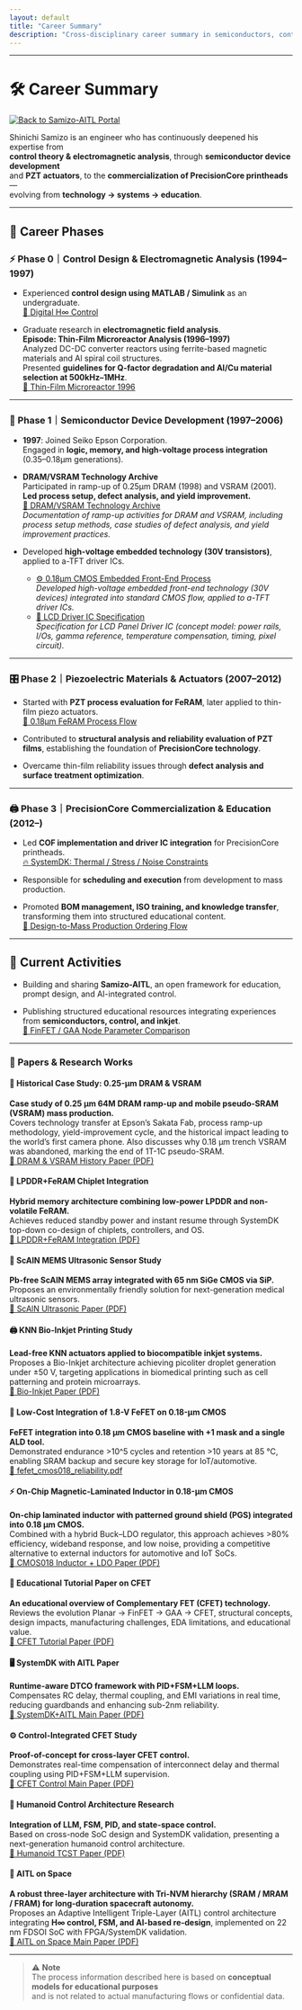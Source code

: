 ```yaml
---
layout: default
title: "Career Summary"
description: "Cross-disciplinary career summary in semiconductors, control, inkjet, and education"
---
```


---

# 🛠️ Career Summary

[![Back to Samizo-AITL Portal](https://img.shields.io/badge/Back%20to-Samizo--AITL%20Portal-brightgreen)](https://samizo-aitl.github.io/)

Shinichi Samizo is an engineer who has continuously deepened his expertise from  
**control theory & electromagnetic analysis**, through **semiconductor device development**  
and **PZT actuators**, to the **commercialization of PrecisionCore printheads** —  
evolving from **technology → systems → education**.

---

## 📘 Career Phases

### ⚡ Phase 0｜Control Design & Electromagnetic Analysis (1994–1997)
- Experienced **control design using MATLAB / Simulink** as an undergraduate.  
  [📘 Digital H∞ Control](https://samizo-aitl.github.io/EduController/part04_digital/theory/06_digital_hinf_control.html)

- Graduate research in **electromagnetic field analysis**.  
  **Episode: Thin-Film Microreactor Analysis (1996–1997)**  
  Analyzed DC-DC converter reactors using ferrite-based magnetic materials and Al spiral coil structures.  
  Presented **guidelines for Q-factor degradation and Al/Cu material selection at 500kHz–1MHz**.  
  [🔬 Thin-Film Microreactor 1996](https://samizo-aitl.github.io/Edusemi-Plus/archive/in1996/thinfilm_microreactor/)

---

### 💾 Phase 1｜Semiconductor Device Development (1997–2006)
- **1997**: Joined Seiko Epson Corporation.  
  Engaged in **logic, memory, and high-voltage process integration** (0.35–0.18μm generations).

- **DRAM/VSRAM Technology Archive**  
  Participated in ramp-up of 0.25µm DRAM (1998) and VSRAM (2001).  
  **Led process setup, defect analysis, and yield improvement.**  
  [📎 DRAM/VSRAM Technology Archive](https://samizo-aitl.github.io/Edusemi-Plus/archive/paper/dram_vsram/)  
  *Documentation of ramp-up activities for DRAM and VSRAM, including process setup methods, case studies of defect analysis, and yield improvement practices.*

- Developed **high-voltage embedded technology (30V transistors)**, applied to a-TFT driver ICs.  
  - [⚙️ 0.18μm CMOS Embedded Front-End Process](https://samizo-aitl.github.io/Edusemi-v4x/chapter3_process_evolution/docs/0.18um_1.8V_3.3V_5V)  
    *Developed high-voltage embedded front-end technology (30V devices) integrated into standard CMOS flow, applied to a-TFT driver ICs.*
  - [📑 LCD Driver IC Specification](https://samizo-aitl.github.io/Edusemi-v4x/d_chapter2_high_voltage_devices/lcd_driver)  
    *Specification for LCD Panel Driver IC (concept model: power rails, I/Os, gamma reference, temperature compensation, timing, pixel circuit).*  
    
---

### 🎛️ Phase 2｜Piezoelectric Materials & Actuators (2007–2012)
- Started with **PZT process evaluation for FeRAM**, later applied to thin-film piezo actuators.  
  [🔧 0.18μm FeRAM Process Flow](https://samizo-aitl.github.io/Edusemi-v4x/d_chapter1_memory_technologies/doc_FeRAM/0.18um_FeRAM_ProcessFlow)

- Contributed to **structural analysis and reliability evaluation of PZT films**, establishing the foundation of **PrecisionCore technology**.

- Overcame thin-film reliability issues through **defect analysis and surface treatment optimization**.

---

### 🖨️ Phase 3｜PrecisionCore Commercialization & Education (2012–)
- Led **COF implementation and driver IC integration** for PrecisionCore printheads.  
  [🔥 SystemDK: Thermal / Stress / Noise Constraints](https://samizo-aitl.github.io/Edusemi-v4x/f_chapter2a_systemdk/)

- Responsible for **scheduling and execution** from development to mass production.

- Promoted **BOM management, ISO training, and knowledge transfer**, transforming them into structured educational content.  
  [📑 Design-to-Mass Production Ordering Flow](https://samizo-aitl.github.io/EduMecha/08_production_process/production_process_flow.html)

---

## 🎯 Current Activities
- Building and sharing **Samizo-AITL**, an open framework for education, prompt design, and AI-integrated control.

- Publishing structured educational resources integrating experiences from **semiconductors, control, and inkjet**.  
  [📄 FinFET / GAA Node Parameter Comparison](https://samizo-aitl.github.io/Edusemi-v4x/f_chapter1_finfet_gaa/appendixf1_05_node_params)

---

### 📑 Papers & Research Works

#### 🧩 Historical Case Study: 0.25-µm DRAM & VSRAM  
**Case study of 0.25 µm 64M DRAM ramp-up and mobile pseudo-SRAM (VSRAM) mass production.**  
Covers technology transfer at Epson’s Sakata Fab, process ramp-up methodology, yield-improvement cycle, and the historical impact leading to the world’s first camera phone. Also discusses why 0.18 µm trench VSRAM was abandoned, marking the end of 1T-1C pseudo-SRAM.  
[📄 DRAM & VSRAM History Paper (PDF)](../docs/dram_vsram_history.pdf)

#### 💾 LPDDR+FeRAM Chiplet Integration  
**Hybrid memory architecture combining low-power LPDDR and non-volatile FeRAM.**  
Achieves reduced standby power and instant resume through SystemDK top-down co-design of chiplets, controllers, and OS.  
[📄 LPDDR+FeRAM Integration (PDF)](../docs/LPDDR_FeRAM.pdf)

#### 🌊 ScAlN MEMS Ultrasonic Sensor Study  
**Pb-free ScAlN MEMS array integrated with 65 nm SiGe CMOS via SiP.**  
Proposes an environmentally friendly solution for next-generation medical ultrasonic sensors.  
[📄 ScAlN Ultrasonic Paper (PDF)](../docs/scaln_ultrasonic.pdf)

#### 🖨️ KNN Bio-Inkjet Printing Study  
**Lead-free KNN actuators applied to biocompatible inkjet systems.**  
Proposes a Bio-Inkjet architecture achieving picoliter droplet generation under ±50 V, targeting applications in biomedical printing such as cell patterning and protein microarrays.  
[📄 Bio-Inkjet Paper (PDF)](../docs/bioinkjet_knn.pdf)

#### 🔋 Low-Cost Integration of 1.8-V FeFET on 0.18-µm CMOS  
**FeFET integration into 0.18 µm CMOS baseline with +1 mask and a single ALD tool.**  
Demonstrated endurance >10^5 cycles and retention >10 years at 85 °C, enabling SRAM backup and secure key storage for IoT/automotive.  
[📄 fefet_cmos018_reliability.pdf](../docs/fefet_cmos018_reliability.pdf)

#### ⚡ On-Chip Magnetic-Laminated Inductor in 0.18-µm CMOS  
**On-chip laminated inductor with patterned ground shield (PGS) integrated into 0.18 µm CMOS.**  
Combined with a hybrid Buck–LDO regulator, this approach achieves >80% efficiency, wideband response, and low noise, providing a competitive alternative to external inductors for automotive and IoT SoCs.  
[📄 CMOS018 Inductor + LDO Paper (PDF)](../docs/cmos018_inductor_ldo.pdf)

#### 📘 Educational Tutorial Paper on CFET  
**An educational overview of Complementary FET (CFET) technology.**  
Reviews the evolution Planar → FinFET → GAA → CFET, structural concepts, design impacts, manufacturing challenges, EDA limitations, and educational value.  
[📄 CFET Tutorial Paper (PDF)](../docs/cfet_tutorial_main.pdf)

#### 🖥️ SystemDK with AITL Paper  
**Runtime-aware DTCO framework with PID+FSM+LLM loops.**  
Compensates RC delay, thermal coupling, and EMI variations in real time, reducing guardbands and enhancing sub-2nm reliability.  
[📄 SystemDK+AITL Main Paper (PDF)](../docs/systemdk_aitl2025.pdf)

#### ⚙️ Control-Integrated CFET Study  
**Proof-of-concept for cross-layer CFET control.**  
Demonstrates real-time compensation of interconnect delay and thermal coupling using PID+FSM+LLM supervision.  
[📄 CFET Control Main Paper (PDF)](../docs/cfet_ctrl2025.pdf)

#### 🤖 Humanoid Control Architecture Research  
**Integration of LLM, FSM, PID, and state-space control.**  
Based on cross-node SoC design and SystemDK validation, presenting a next-generation humanoid control architecture.  
[📄 Humanoid TCST Paper (PDF)](../docs/humanoid_tcst2025.pdf)

#### 🚀 AITL on Space  
**A robust three-layer architecture with Tri-NVM hierarchy (SRAM / MRAM / FRAM) for long-duration spacecraft autonomy.**  
Proposes an Adaptive Intelligent Triple-Layer (AITL) control architecture integrating **H∞ control, FSM, and AI-based re-design**, implemented on 22 nm FDSOI SoC with FPGA/SystemDK validation.  
[📄 AITL on Space Main Paper (PDF)](../docs/aitl_space.pdf)

---

> ⚠️ **Note**  
> The process information described here is based on **conceptual models for educational purposes**  
> and is not related to actual manufacturing flows or confidential data.
